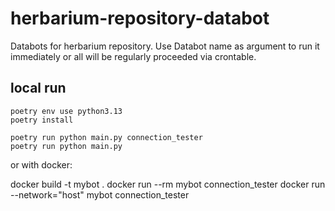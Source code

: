 # herbarium-repository-databot
Databots for herbarium repository. Use Databot name as argument to run it immediately or all will be regularly proceeded via crontable.

## local run
```shell
poetry env use python3.13
poetry install

poetry run python main.py connection_tester
poetry run python main.py 
```

or with docker:

docker build -t mybot .
docker run --rm  mybot connection_tester
docker run --network="host" mybot connection_tester
